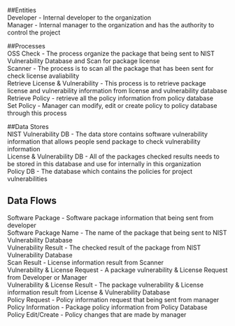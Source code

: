 ##Entities<br>
Developer - Internal developer to the organization<br>
Manager - Internal manager to the organization and has the authority to control the project<br>

##Processes<br>
OSS Check - The process organize the package that being sent to NIST Vulnerability Database and Scan for package license<br>
Scanner - The process is to scan all the package that has been sent for check license avaliability<br>
Retrieve License & Vulnerability - This process is to retrieve package license and vulnerability information from license and vulnerability  database<br>
Retrieve Policy - retrieve all the policy information from policy database<br>
Set Policy - Manager can modify, edit or create policy to policy database through this process<br>

##Data Stores<br>
NIST Vulnerability DB - The data store contains software vulnerability information that allows people send package to check vulnerability    information<br>
License & Vulnerability DB - All of the packages checked results needs to be stored in this database and use for internally in this         organization<br>
Policy DB - The database which contains the policies for project vulnerabilities<br>

## Data Flows<br>
Software Package - Software package information that being sent from developer<br>
Software Package Name - The name of the package that being sent to NIST Vulnerability Database<br>
Vulnerability Result - The checked result of the package from NIST Vulnerability Database<br>
Scan Result - License information result from Scanner<br>
Vulnerability & License Request - A package vulnerability & License Request from Developer or Manager<br>
Vulnerability & License Result - The package vulnerability & License information result from License & Vulnerability Database<br>
Policy Request - Policy information request that being sent from manager<br>
Policy Information - Package policy information from Policy Database<br>
Policy Edit/Create - Policy changes that are made by manager<br>
